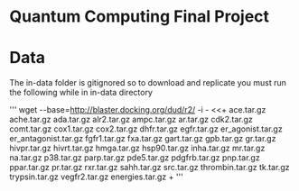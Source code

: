 # Quantum Computing Final Project

# Data

The in-data folder is gitignored so to download and replicate you must run the following while in in-data directory

'''
wget --base=http://blaster.docking.org/dud/r2/ -i - <<+
ace.tar.gz
ache.tar.gz
ada.tar.gz
alr2.tar.gz
ampc.tar.gz
ar.tar.gz
cdk2.tar.gz
comt.tar.gz
cox1.tar.gz
cox2.tar.gz
dhfr.tar.gz
egfr.tar.gz
er_agonist.tar.gz
er_antagonist.tar.gz
fgfr1.tar.gz
fxa.tar.gz
gart.tar.gz
gpb.tar.gz
gr.tar.gz
hivpr.tar.gz
hivrt.tar.gz
hmga.tar.gz
hsp90.tar.gz
inha.tar.gz
mr.tar.gz
na.tar.gz
p38.tar.gz
parp.tar.gz
pde5.tar.gz
pdgfrb.tar.gz
pnp.tar.gz
ppar.tar.gz
pr.tar.gz
rxr.tar.gz
sahh.tar.gz
src.tar.gz
thrombin.tar.gz
tk.tar.gz
trypsin.tar.gz
vegfr2.tar.gz
energies.tar.gz
+
'''
